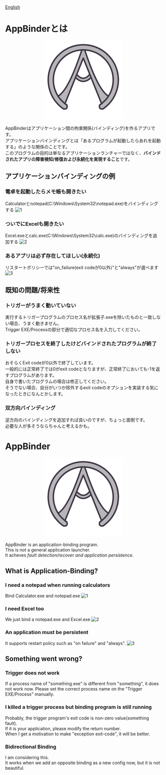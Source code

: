 [English](https://github.com/TenteEEEE/app_binder?#AppBinder)
# AppBinderとは
<div align="center"><img src="./app_binder/appbinder_logo.png"></div>

AppBinderはアプリケーション間の拘束関係(バインディング)を作るアプリです。  
アプリケーションバインディングとは「あるプログラムが起動したらあれを起動する」のような関係のことです。  
このプログラムの目的は単なるアプリケーションランチャーではなく、**バインドされたアプリの障害検知/修復および永続化を実現すること**です。

## アプリケーションバインディングの例
### 電卓を起動したらメモ帳も開きたい
Calculatorとnotepad(C:\Windows\System32\notepad.exe)をバインディングする
![1](https://user-images.githubusercontent.com/9051681/85918770-96a69880-b8a0-11ea-90f7-20f7c674db5c.gif)

### ついでにExcelも開きたい
Excel.exeとcalc.exe(C:\Windows\System32\calc.exe)のバインディングを追加する
![2](https://user-images.githubusercontent.com/9051681/85918803-cfdf0880-b8a0-11ea-861b-5ea2f15793f2.gif)

### あるアプリは必ず存在してほしい(永続化)
リスタートポリシーでは"on_failure(exit codeが0以外)"と"always"が選べます
![3](https://user-images.githubusercontent.com/9051681/85918818-f0a75e00-b8a0-11ea-9543-2ce604258bbf.gif)

## 既知の問題/将来性
### トリガーがうまく動いていない
実行するトリガープログラムのプロセス名が拡張子.exeを除いたものと一致しない場合、うまく動きません。  
Trigger EXE/Processの部分で適切なプロセス名を入力してください。

### トリガープロセスを終了したけどバインドされたプログラムが終了しない
おそらくExit codeが0以外で終了しています。  
一般的には正常終了では0がexit codeとなりますが、正常終了においても-1を返すプログラムがあります。  
自身で書いたプログラムの場合は修正してください。  
そうでない場合、自分がいつか除外するexit codeのオプションを実装する気になったときになんとかします。

### 双方向バインディング
逆方向のバインディングを追加すれば良いのですが、ちょっと面倒です。  
必要な人が多そうならちゃんと考えるかも。

# AppBinder
<div align="center"><img src="./app_binder/appbinder_logo.png"></div>

AppBinder is an application-binding program.  
This is not a general application launcher.  
It acheves *fault detection/recover and application persistence*.

## What is Application-Binding?
### I need a notepad when running calculators
Bind Calculator.exe and notepad.exe
![1](https://user-images.githubusercontent.com/9051681/85918770-96a69880-b8a0-11ea-90f7-20f7c674db5c.gif)

### I need Excel too
We just bind a notepad.exe and Excel.exe
![2](https://user-images.githubusercontent.com/9051681/85918803-cfdf0880-b8a0-11ea-861b-5ea2f15793f2.gif)

### An application must be persistent
It supports restart policy such as "on failure" and "always".
![3](https://user-images.githubusercontent.com/9051681/85918818-f0a75e00-b8a0-11ea-9543-2ce604258bbf.gif)

## Something went wrong?
### Trigger does not work
If a process name of "something.exe" is different from "something", it does not work now. 
Please set the correct process name on the "Trigger EXE/Process" manually.

### I killed a trigger process but binding program is still running
Probably, the trigger program's exit code is non-zero value(something fault).  
If it is your application, please modify the return number.  
When I get a motivation to make "exception exit-code", it will be better.

### Bidirectional Binding
I am considering this.  
It works when we add an opposite binding as a new config now, but it is not beautiful.
